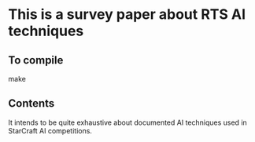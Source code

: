 ﻿This is a survey paper about RTS AI techniques
==============================================

## To compile ##
make

## Contents ##
It intends to be quite exhaustive about documented AI techniques used in 
StarCraft AI competitions.
